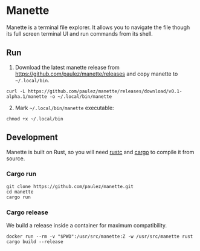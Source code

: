 # Manette

Manette is a terminal file explorer. It allows you to navigate the file though its full screen terminal UI and run commands from its shell.

## Run

1. Download the latest manette release from https://github.com/paulez/manette/releases and copy manette to `~/.local/bin`.

```
curl -L https://github.com/paulez/manette/releases/download/v0.1-alpha.1/manette -o ~/.local/bin/manette
```
2. Mark `~/.local/bin/manette` executable:

```
chmod +x ~/.local/bin
```

## Development

Manette is built on Rust, so you will need [rustc](https://www.rust-lang.org/tools/install) and [cargo](https://doc.rust-lang.org/cargo/getting-started/installation.html) to compile it from source.

### Cargo run

```
git clone https://github.com/paulez/manette.git
cd manette
cargo run
```

### Cargo release

We build a release inside a container for maximum compatibility.

```
docker run --rm -v "$PWD":/usr/src/manette:Z -w /usr/src/manette rust cargo build --release
```
